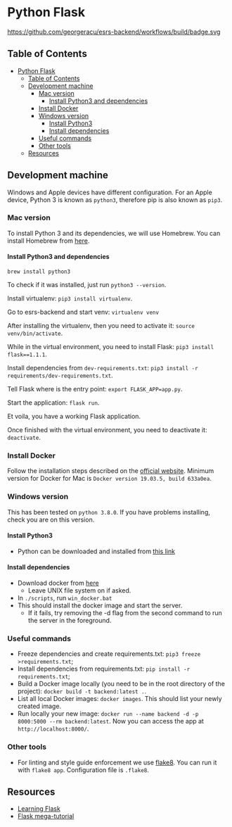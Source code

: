 # Python Flask

https://github.com/georgeracu/esrs-backend/workflows/build/badge.svg

## Table of Contents

- [Python Flask](#python-flask)
  - [Table of Contents](#table-of-contents)
  - [Development machine](#development-machine)
    - [Mac version](#mac-version)
      - [Install Python3 and dependencies](#install-python3-and-dependencies)
    - [Install Docker](#install-docker)
    - [Windows version](#windows-version)
      - [Install Python3](#install-python3)
      - [Install dependencies](#install-dependencies)
    - [Useful commands](#useful-commands)
    - [Other tools](#other-tools)
  - [Resources](#resources)

## Development machine

Windows and Apple devices have different configuration. For an Apple device, Python 3 is known as `python3`, therefore pip is also known as `pip3`.

### Mac version

To install Python 3 and its dependencies, we will use Homebrew. You can install Homebrew from [here](https://brew.sh/).

#### Install Python3 and dependencies

`brew install python3`

To check if it was installed, just run `python3 --version`.

Install virtualenv: `pip3 install virtualenv`.

Go to esrs-backend and start venv: `virtualenv venv`

After installing the virtualenv, then you need to activate it: `source venv/bin/activate`.

While in the virtual environment, you need to install Flask: `pip3 install flask==1.1.1`.

Install dependencies from `dev-requirements.txt`: `pip3 install -r requirements/dev-requirements.txt`.

Tell Flask where is the entry point: `export FLASK_APP=app.py`.

Start the application: `flask run`.

Et voila, you have a working Flask application.

Once finished with the virtual environment, you need to deactivate it: `deactivate`.

### Install Docker

Follow the installation steps described on the [official website](https://docs.docker.com/install/). Minimum version for Docker for Mac is `Docker version 19.03.5, build 633a0ea`.

### Windows version

This has been tested on `python 3.8.0`. If you have problems installing, check you are on this version.

#### Install Python3

- Python can be downloaded and installed from [this link](https://www.python.org/downloads/)

#### Install dependencies

- Download docker from [here](https://docs.docker.com/install/)
  - Leave UNIX file system on if asked.
- In `./scripts`, run `win_docker.bat`
- This should install the docker image and start the server.
  - If it fails, try removing the -d flag from the second command to run the server in the foreground.

### Useful commands

- Freeze dependencies and create requirements.txt: `pip3 freeze >requirements.txt`;
- Install dependencies from requirements.txt: `pip install -r requirements.txt`;
- Build a Docker image locally (you need to be in the root directory of the project): `docker build -t backend:latest .`.
- List all local Docker images: `docker images`. This should list your newly created image.
- Run locally your new image: `docker run --name backend -d -p 8000:5000 --rm backend:latest`. Now you can access the app at `http://localhost:8000/`.

### Other tools

- For linting and style guide enforcement we use [flake8](https://flake8.pycqa.org/en/latest/index.html). You can run it with `flake8 app`. Configuration file is `.flake8`.

## Resources

- [Learning Flask](https://pythonise.com/series/learning-flask/your-first-flask-app)
- [Flask mega-tutorial](https://blog.miguelgrinberg.com/post/the-flask-mega-tutorial-part-i-hello-world)
